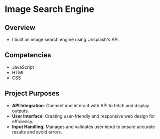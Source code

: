 # Image Search Engine

## Overview
- I built an image search engine using Unsplash's API.

## Competencies
- JavaScript
- HTML
- CSS

## Project Purposes
- **API Integration**: Connect and interact with API to fetch and display outputs.
- **User Interface**: Creating user-friendly and responsive web design for efficiency.
- **Input Handling**: Manages and validates user input to ensure accurate results and avoid errors.
